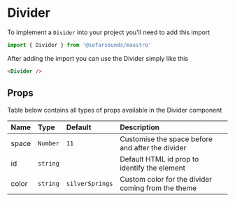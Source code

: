 # Divider

To implement a `Divider` into your project you'll need to add this import
```js
import { Divider } from '@sofarsounds/maestro'
```

After adding the import you can use the Divider simply like this
```html
<Divider />
```

## Props
Table below contains all types of props available in the Divider component

| Name          | Type     | Default         | Description                      |
| :------------ | :-----   | :-------------- | :------------------------------- |
| space         | `Number` | `11`            | Customise the space before and after the divider
| id            | `string` |                 | Default HTML id prop to identify the element
| color         | `string` | `silverSprings` | Custom color for the divider coming from the theme
